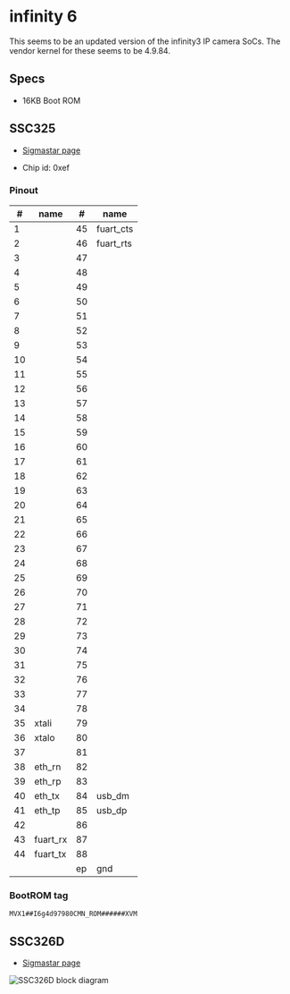 # infinity 6

This seems to be an updated version of the infinity3 IP camera SoCs.
The vendor kernel for these seems to be 4.9.84.

## Specs

- 16KB Boot ROM

## SSC325

- [Sigmastar page](http://www.sigmastarsemi.com/en/products/info.aspx?itemid=378&lcid=55&pid=)

- Chip id: 0xef

### Pinout

| #  | name      | #  | name      |
|----|-----------|----|-----------|
| 1  |           | 45 | fuart_cts |
| 2  |           | 46 | fuart_rts |
| 3  |           | 47 |           |
| 4  |           | 48 |           |
| 5  |           | 49 |           |
| 6  |           | 50 |           |
| 7  |           | 51 |           |
| 8  |           | 52 |           |
| 9  |           | 53 |           |
| 10 |           | 54 |           |
| 11 |           | 55 |           |
| 12 |           | 56 |           |
| 13 |           | 57 |           |
| 14 |           | 58 |           |
| 15 |           | 59 |           |
| 16 |           | 60 |           |
| 17 |           | 61 |           |
| 18 |           | 62 |           |
| 19 |           | 63 |           |
| 20 |           | 64 |           |
| 21 |           | 65 |           |
| 22 |           | 66 |           |
| 23 |           | 67 |           |
| 24 |           | 68 |           |
| 25 |           | 69 |           |
| 26 |           | 70 |           |
| 27 |           | 71 |           | 
| 28 |           | 72 |           |
| 29 |           | 73 |           |
| 30 |           | 74 |           |
| 31 |           | 75 |           |
| 32 |           | 76 |           |
| 33 |           | 77 |           |
| 34 |           | 78 |           |
| 35 | xtali     | 79 |           |
| 36 | xtalo     | 80 |           |
| 37 |           | 81 |           |
| 38 | eth_rn    | 82 |           |
| 39 | eth_rp    | 83 |           |
| 40 | eth_tx    | 84 | usb_dm    |
| 41 | eth_tp    | 85 | usb_dp    |
| 42 |           | 86 |           |
| 43 | fuart_rx  | 87 |           |
| 44 | fuart_tx  | 88 |           |
|    |           | ep |  gnd      |


### BootROM tag

```MVX1##I6g4d97980CMN_ROM######XVM```

## SSC326D

- [Sigmastar page](http://www.sigmastarsemi.com/en/products/info.aspx?itemid=380&lcid=55&pid=)

![SSC326D block diagram](ssc326d_blockdiagram.png)
